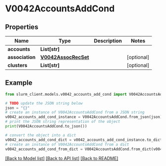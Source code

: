 # V0042AccountsAddCond


## Properties

Name | Type | Description | Notes
------------ | ------------- | ------------- | -------------
**accounts** | **List[str]** |  | 
**association** | [**V0042AssocRecSet**](V0042AssocRecSet.md) |  | [optional] 
**clusters** | **List[str]** |  | [optional] 

## Example

```python
from slurm_client.models.v0042_accounts_add_cond import V0042AccountsAddCond

# TODO update the JSON string below
json = "{}"
# create an instance of V0042AccountsAddCond from a JSON string
v0042_accounts_add_cond_instance = V0042AccountsAddCond.from_json(json)
# print the JSON string representation of the object
print(V0042AccountsAddCond.to_json())

# convert the object into a dict
v0042_accounts_add_cond_dict = v0042_accounts_add_cond_instance.to_dict()
# create an instance of V0042AccountsAddCond from a dict
v0042_accounts_add_cond_from_dict = V0042AccountsAddCond.from_dict(v0042_accounts_add_cond_dict)
```
[[Back to Model list]](../README.md#documentation-for-models) [[Back to API list]](../README.md#documentation-for-api-endpoints) [[Back to README]](../README.md)


